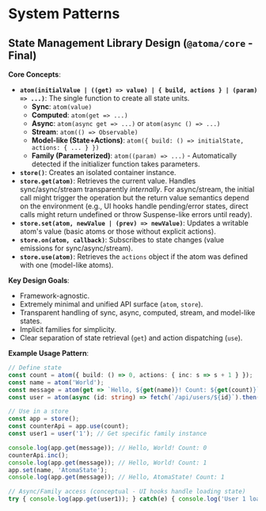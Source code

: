 # System Patterns

## State Management Library Design (`@atoma/core` - Final)

**Core Concepts**:
- **`atom(initialValue | ((get) => value) | { build, actions } | (param) => ...)`**: The single function to create all state units.
    - **Sync**: `atom(value)`
    - **Computed**: `atom(get => ...)`
    - **Async**: `atom(async get => ...)` or `atom(async () => ...)`
    - **Stream**: `atom(() => Observable)`
    - **Model-like (State+Actions)**: `atom({ build: () => initialState, actions: { ... } })`
    - **Family (Parameterized)**: `atom((param) => ...)` - Automatically detected if the initializer function takes parameters.
- **`store()`**: Creates an isolated container instance.
- **`store.get(atom)`**: Retrieves the current value. Handles sync/async/stream transparently *internally*. For async/stream, the initial call might trigger the operation but the return value semantics depend on the environment (e.g., UI hooks handle pending/error states, direct calls might return undefined or throw Suspense-like errors until ready).
- **`store.set(atom, newValue | (prev) => newValue)`**: Updates a writable atom's value (basic atoms or those without explicit actions).
- **`store.on(atom, callback)`**: Subscribes to state changes (value emissions for sync/async/stream).
- **`store.use(atom)`**: Retrieves the `actions` object if the atom was defined with one (model-like atoms).

**Key Design Goals**:
- Framework-agnostic.
- Extremely minimal and unified API surface (`atom`, `store`).
- Transparent handling of sync, async, computed, stream, and model-like states.
- Implicit families for simplicity.
- Clear separation of state retrieval (`get`) and action dispatching (`use`).

**Example Usage Pattern**:
```typescript
// Define state
const count = atom({ build: () => 0, actions: { inc: s => s + 1 } });
const name = atom('World');
const message = atom(get => `Hello, ${get(name)}! Count: ${get(count)}`);
const user = atom(async (id: string) => fetch(`/api/users/${id}`).then(r=>r.json())); // Family

// Use in a store
const app = store();
const counterApi = app.use(count);
const user1 = user('1'); // Get specific family instance

console.log(app.get(message)); // Hello, World! Count: 0
counterApi.inc();
console.log(app.get(message)); // Hello, World! Count: 1
app.set(name, 'AtomaState');
console.log(app.get(message)); // Hello, AtomaState! Count: 1

// Async/Family access (conceptual - UI hooks handle loading state)
try { console.log(app.get(user1)); } catch(e) { console.log('User 1 loading...'); }
```